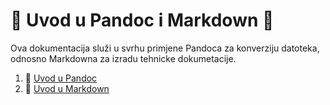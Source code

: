 # 👾 Uvod u Pandoc i Markdown 👾
Ova dokumentacija služi u svrhu primjene Pandoca za konverziju datoteka, odnosno Markdowna za izradu tehnicke dokumetacije.


1. 👊 [Uvod u Pandoc](docs/02pandoc-primjeri-konverzije.md)
2. 🙏 [Uvod u Markdown](docs/01-markdown-primjeri.md)


